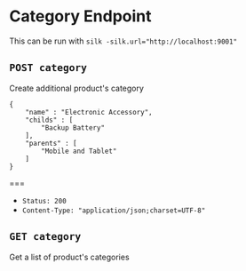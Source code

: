 # Category Endpoint

This can be run with `silk -silk.url="http://localhost:9001"`

## `POST category`

Create additional product's category

```
{
	"name" : "Electronic Accessory",
	"childs" : [
		"Backup Battery"
	],
	"parents" : [
		"Mobile and Tablet"
	]
}
```

===

* `Status: 200`
* `Content-Type: "application/json;charset=UTF-8"`


## `GET category`

Get a list of product's categories